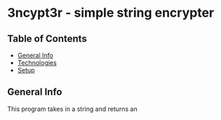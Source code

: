 # 3ncypt3r - simple string encrypter

## Table of Contents

* [General Info](general-info)
* [Technologies](technologies)
* [Setup](setup)

## General Info

This program takes in a string and returns an 